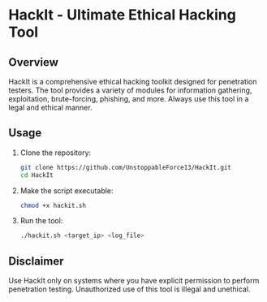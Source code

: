 # HackIt - Ultimate Ethical Hacking Tool

## Overview
HackIt is a comprehensive ethical hacking toolkit designed for penetration testers. The tool provides a variety of modules for information gathering, exploitation, brute-forcing, phishing, and more. Always use this tool in a legal and ethical manner.

## Usage
1. Clone the repository:
    ```bash
    git clone https://github.com/UnstoppableForce13/HackIt.git
    cd HackIt
    ```

2. Make the script executable:
    ```bash
    chmod +x hackit.sh
    ```

3. Run the tool:
    ```bash
    ./hackit.sh <target_ip> <log_file>
    ```

## Disclaimer
Use HackIt only on systems where you have explicit permission to perform penetration testing. Unauthorized use of this tool is illegal and unethical.
